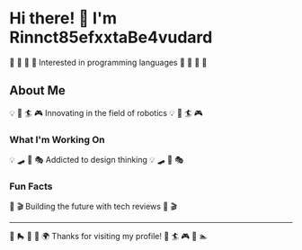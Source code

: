 # Hi there! 👋 I'm Rinnct85efxxtaBe4vudard

🎷 🎨 🚣 🚵 Interested in programming languages 🎷 🎨 🚣 🚵

## About Me
💡 🎱 🏄 🎮 Innovating in the field of robotics 💡 🎱 🏄 🎮

### What I'm Working On
💡 🛹 🛶 🎭 Addicted to design thinking 💡 🛹 🛶 🎭

### Fun Facts
🎾 🎬 Building the future with tech reviews 🎾 🎬

---
🚵 🛼 🏑 🏓 🌍 Thanks for visiting my profile! 🚣 🏄 🎮 🚀 🏊
